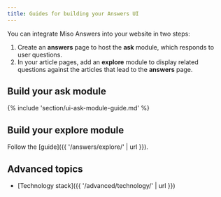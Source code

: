 ```yaml
---
title: Guides for building your Answers UI
---
```


You can integrate Miso Answers into your website in two steps:

1. Create an **answers** page to host the **ask** module, which responds to user questions.
1. In your article pages, add an **explore** module to display related questions against the articles that lead to the **answers** page.

## Build your ask module

{% include 'section/ui-ask-module-guide.md' %}

## Build your explore module

Follow the [guide]({{ '/answers/explore/' | url }}).

## Advanced topics
* [Technology stack]({{ '/advanced/technology/' | url }})
